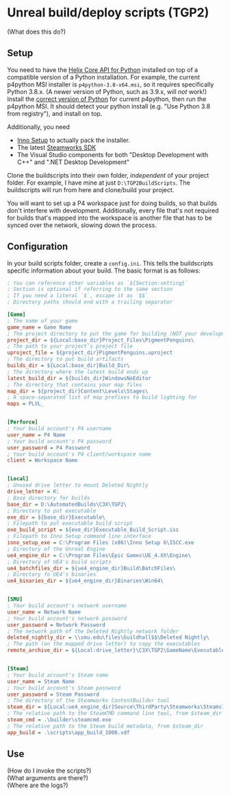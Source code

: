 # Unreal build/deploy scripts (TGP2)

(What does this do?)

## Setup

You need to have the [Helix Core API for Python](https://www.perforce.com/downloads/helix-core-api-python) installed
on top of a compatible version of a Python installation. For example, the current p4python MSI installer is
`p4python-3.8-x64.msi`, so it requires specifically Python 3.8.x. (A newer version of Python, such as 3.9.x, will
_not_ work!) Install the [correct version of Python](https://www.python.org/downloads/) for current p4python, then
run the p4python MSI. It should detect your python install (e.g. "Use Python 3.8 from registry"), and install on top.

Additionally, you need
- [Inno Setup](https://jrsoftware.org/isdl.php) to actually pack the installer.
- The latest [Steamworks SDK](https://partner.steamgames.com/downloads/steamworks_sdk.zip)
- The Visual Studio components for both "Desktop Development with C++" and ".NET Desktop Development"

Clone the buildscripts into their own folder, _independent_ of your project folder. For example, I have mine at just
`D:\TGP2BuildScripts`. The buildscripts will run from here and clone/build your project.

You will want to set up a P4 workspace just for doing builds, so that builds don't interfere with development.
Additionally, every file that's not required for builds that's mapped into the workspace is another file that has
to be synced over the network, slowing down the process.

## Configuration

In your build scripts folder, create a `config.ini`. This tells the buildscripts specific information about your build.
The basic format is as follows:

```ini
; You can reference other variables as `${Section:setting}`
; Section is optional if referring to the same section
; If you need a literal `$`, escape it as `$$`
; Directory paths should end with a trailing separator

[Game]
; The name of your game
game_name = Game Name
; The project directory to put the game for building (NOT your development folder!)
project_dir = ${Local:base_dir}Project_Files\PigmentPenguins\
; The path to your project's project file
uproject_file = ${project_dir}PigmentPenguins.uproject
; The directory to put build artifacts
builds_dir = ${Local:base_dir}Build_Dir\
; The directory where the latest build ends up
latest_build_dir = ${builds_dir}WindowsNoEditor
; The directory that contains your map files
map_dir = ${project_dir}Content\Levels\Stages\
; A space-separated list of map prefixes to build lighting for
maps = PLVL_


[Perforce]
; Your build account's P4 username
user_name = P4 Name
; Your build account's P4 password
user_password = P4 Password
; Your build account's P4 client/workspace name
client = Workspace Name


[Local]
; Unused drive letter to mount Deleted Nightly
drive_letter = K:
; Base directory for builds
base_dir = D:\AutomatedBuilds\C3X\TGP2\
; Directory to put executable
exe_dir = ${base_dir}Executable\
; Filepath to put executable build script
exe_build_script = ${exe_dir}Executable_Build_Script.iss
; Filepath to Inno Setup command line interface
inno_setup_exe = C:\Program Files (x86)\Inno Setup 6\ISCC.exe
; Directory of the Unreal Engine
ue4_engine_dir = C:\Program Files\Epic Games\UE_4.XX\Engine\
; Directory of UE4's build scripts
ue4_batchfiles_dir = ${ue4_engine_dir}Build\BatchFiles\
; Directory fo UE4's binaries
ue4_binaries_dir = ${ue4_engine_dir}Binaries\Win64\


[SMU]
; Your build account's network username
user_name = Network Name
; Your build account's network password
user_password = Network Password
; The network path of the Deleted Nightly network folder
deleted_nightly_dir = \\smu.edu\files\Guildhall$$\Deleted Nightly\
; The path (on the mapped drive letter) to copy the executables
remote_archive_dir = ${Local:drive_letter}\C3X\TGP2\GameName\Executables\


[Steam]
; Your build account's Steam name
user_name = Steam Name
; Your build account's Steam password
user_password = Steam Password
; The directory of the Steamworks ContentBuilder tool
steam_dir = ${Local:ue4_engine_dir}Source\ThirdParty\Steamworks\Steamv1XX\sdk\tools\ContentBuilder\
; The relative path to the SteamCMD command line tool, from $steam_dir
steam_cmd = .\builder\steamcmd.exe
; The relative path to the Steam build metadata, from $steam_dir
app_build = .\scripts\app_build_1000.vdf
```

## Use

(How do I invoke the scripts?)  
(What arguments are there?)  
(Where are the logs?)
